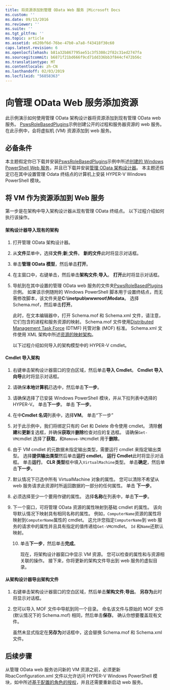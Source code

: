 ```yaml
---
title: 将资源添加到管理 OData Web 服务 |Microsoft Docs
ms.custom: ''
ms.date: 09/13/2016
ms.reviewer: ''
ms.suite: ''
ms.tgt_pltfrm: ''
ms.topic: article
ms.assetid: e620bf6d-76be-47b0-a7a8-f43418f30c60
caps.latest.revision: 6
ms.openlocfilehash: b81a32b867795ae51c3f5308c2f82c31ed2747fa
ms.sourcegitcommit: b6871f21bd666f9cd71dd336bb3f844cf472b56c
ms.translationtype: MT
ms.contentlocale: zh-CN
ms.lasthandoff: 02/03/2019
ms.locfileid: "56858363"
---
```

# <a name="adding-resources-to-a-management-odata-web-service"></a>向管理 OData Web 服务添加资源

此示例演示如何使用管理 OData 架构设计器将资源添加到现有管理 OData web 服务。 [PswsRoleBasedPlugins](https://code.msdn.microsoft.com:443/windowsdesktop/PswsRoleBasedPlugins-9c79b75a)示例创建公开的过程和服务器资源的 web 服务。 在此示例中，会将虚拟机 (VM) 资源添加到 web 服务。

## <a name="prerequisites"></a>必备条件

本主题假定你已下载并安装[PswsRoleBasedPlugins](https://code.msdn.microsoft.com:443/windowsdesktop/PswsRoleBasedPlugins-9c79b75a)示例中所述[创建的 Windows PowerShell Web 服务](./creating-a-management-odata-web-service.md)，并且已下载并安装[管理 OData 架构设计器](https://marketplace.visualstudio.com/items?itemName=jlisc0.ManagementODataSchemaDesigner)。 本主题还假定已在其中设置管理 Odata 终结点的计算机上安装 HYPER-V Windows PowerShell 模块。

## <a name="adding-vm-as-a-resource-to-the-web-service"></a>将 VM 作为资源添加到 Web 服务

第一步是在架构中导入架构设计器从现有管理 OData 终结点。 以下过程介绍如何执行该操作。

#### <a name="importing-an-existing-schema-into-the-schema-designer"></a>架构设计器导入现有的架构

1. 打开管理 OData 架构设计器。

2. 从**文件**菜单中，选择**文件**;**新**;**文件**。 **新的文件**此时将显示对话框。

3. 单击**管理 OData 模型**，然后单击**打开**。

4. 在主窗口中，右键单击，然后单击**架构文件**;**导入**。 **打开**此时将显示对话框。

5. 导航到在其中设置的管理 OData web 服务的文件夹[PswsRoleBasedPlugins](https://code.msdn.microsoft.com:443/windowsdesktop/PswsRoleBasedPlugins-9c79b75a)示例。 如果该示例随附的 Windows PowerShell 脚本用于设置终结点，而无需修改脚本，该文件夹是**C:\inetpub\wwwroot\Modata**。 选择 Schema.mof，然后单击**打开**。

   此时，在文本编辑器中，打开 Schema.mof 和 Schema.xml 文件，请注意，它们包含的进程和服务资源的映射。 Schema.mof 文件使用[Distributed Management Task Force](https://www.dmtf.org/) (DTMF) 托管对象 (MOF) 标准。 Schema.xml 文件使用 XML 架构中所述[资源的映射架构](./resource-mapping-schema.md)。

   以下过程介绍如何导入的架构模型中的 HYPER-V cmdlet。

#### <a name="importing-cmdlets-into-the-schema"></a>Cmdlet 导入架构

1. 右键单击架构设计器窗口的空白区域，然后单击**导入 Cmdlet**。 **Cmdlet 导入向导**此时将显示对话框。

2. 请确保**本地计算机**已选中，然后单击**下一步**。

3. 请确保选择了已安装 Windows PowerShell 模块，并从下拉列表中选择的 HYPER-V。 单击**下一步**。 单击 **下一步**。

4. 在中**Cmdlet 名词**列表中，选择**VM**。 单击“下一步”

5. 对于此示例中，我们将绑定只有的 Get 和 Delete 命令使用 cmdlet。 清除**创建**和**更新**复选框，并确保**获取**并**删除**检查对应的复选框。 请确保`Get-VM`cmdlet 选择了**获取**，和`Remove-VM`cmdlet 用于**删除**。

6. 由于 VM cmdlet 的元数据未指定输出类型，需要运行 cmdlet 来指定输出类型。 选择**提供输出类型**然后单击**运行 cmdlet**。 **运行 Cmdlet**此时将显示对话框。 单击**运行**。 **CLR 类型**框中填入`VirtualMachine`类型。 单击**确定**，然后单击**下一步**。

7. 默认情况下已选中所有 VirtualMachine 对象的属性。 您可以清除不希望从 web 服务请求此资源时所返回数据的一部分的任何属性。 单击 **下一步**。

8. 必须选择至少一个要用作键的属性。 选择**名称**在列表中，单击**下一步**。

9. 下一个窗口，可将管理 OData 资源的属性映射到基础 cmdlet 的属性。 该向导默认情况下映射具有相同名称的属性。 例如，`ComputerName`资源的属性将映射到`ComputerName`属性的 cmdlet。  这允许您指定`ComputerName`到 web 服务的请求中的属性并且具有指定的值传递给`Get-VM`cmdlet。 `Id` 和`Name`还默认映射。

   10. 单击**下一步**，然后单击**完成**。

       现在，将架构设计器窗口中显示 VM 资源。 您可以检查的属性和与资源相关联的操作。 接下来，你将更新的架构文件导出到 web 服务的虚拟目录。

#### <a name="exporting-schema-files-from-the-schema-designer"></a>从架构设计器导出架构文件

1. 右键单击架构设计器窗口的空白区域，然后单击**架构文件**;**导出**。 **另存为**此时将显示对话框。

2. 您可以导入 MOF 文件中导航到同一个目录。 命名该文件与原始的 MOF 文件 (默认情况下的 Schema.mof) 相同，然后单击**保存**。 确认你想要覆盖现有文件。

   虽然未显式指定在**另存为**对话框中，这会替换 Schema.mof 和 Schema.xml 文件。

## <a name="next-steps"></a>后续步骤

从管理 OData web 服务访问新的 VM 资源之前，必须更新 RbacConfiguration.xml 文件以允许访问 HYPER-V Windows PowerShell 模块，如中所述[基于配置的角色的授权](./configuring-role-based-authorization.md)，并且还需要重新启动 web 服务。